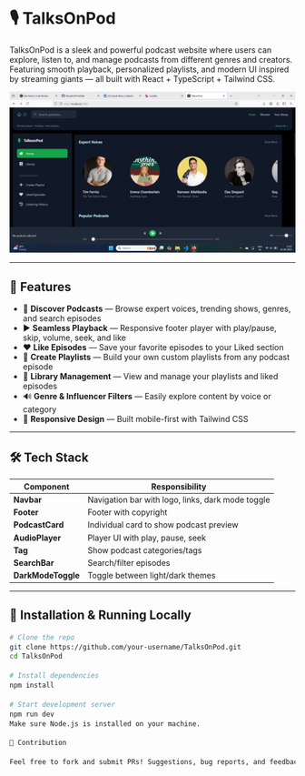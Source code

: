 # 🎙️ TalksOnPod

TalksOnPod is a sleek and powerful podcast website where users can explore, listen to, and manage podcasts from different genres and creators. Featuring smooth playback, personalized playlists, and modern UI inspired by streaming giants — all built with React + TypeScript + Tailwind CSS.

![TalksOnPod Banner](public/assets/Screenshot%202025-06-25%20170728.png)


---

## 🚀 Features

- 🔎 **Discover Podcasts** — Browse expert voices, trending shows, genres, and search episodes
- ▶️ **Seamless Playback** — Responsive footer player with play/pause, skip, volume, seek, and like
- ❤️ **Like Episodes** — Save your favorite episodes to your Liked section
- 📃 **Create Playlists** — Build your own custom playlists from any podcast episode
- 📂 **Library Management** — View and manage your playlists and liked episodes
- 🔊 **Genre & Influencer Filters** — Easily explore content by voice or category
- 📱 **Responsive Design** — Built mobile-first with Tailwind CSS

---

## 🛠️ Tech Stack

| Component          | Responsibility                                    |
| ------------------ | ------------------------------------------------- |
| **Navbar**         | Navigation bar with logo, links, dark mode toggle |
| **Footer**         | Footer with copyright                             |
| **PodcastCard**    | Individual card to show podcast preview           |
| **AudioPlayer**    | Player UI with play, pause, seek                  |
| **Tag**            | Show podcast categories/tags                      |
| **SearchBar**      | Search/filter episodes                            |
| **DarkModeToggle** | Toggle between light/dark themes                  |

---

## 🔧 Installation & Running Locally

```bash
# Clone the repo
git clone https://github.com/your-username/TalksOnPod.git
cd TalksOnPod

# Install dependencies
npm install

# Start development server
npm run dev
Make sure Node.js is installed on your machine.
	
🤝 Contribution

Feel free to fork and submit PRs! Suggestions, bug reports, and feedback are welcome.